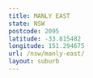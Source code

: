 ```yaml
---
title: MANLY EAST
state: NSW
postcode: 2095
latitude: -33.815482
longitude: 151.294675
url: /nsw/manly-east/
layout: suburb
---
```

